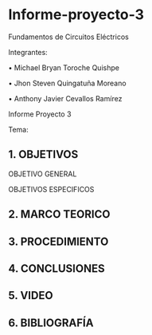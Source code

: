 # Informe-proyecto-3

Fundamentos de Circuitos Eléctricos

Integrantes:

• Michael Bryan Toroche Quishpe

• Jhon Steven Quingatuña Moreano

• Anthony Javier Cevallos Ramírez

Informe Proyecto 3

Tema: 

## 1. OBJETIVOS
OBJETIVO GENERAL


OBJETIVOS ESPECIFICOS

## 2. MARCO TEORICO

## 3. PROCEDIMIENTO

## 4. CONCLUSIONES

## 5. VIDEO

## 6. BIBLIOGRAFÍA

